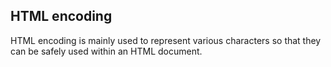 ## HTML encoding

HTML encoding is mainly used to represent various characters so that they can be safely used within an HTML document.
